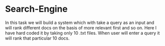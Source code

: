 # Search-Engine
In this task we will build a system which with take a query as an input and will rank different docs on the basis of more relevant first and so on. Here I have hard coded it by taking only 10 .txt files. When user will enter a query it will rank that particular 10 docs.
